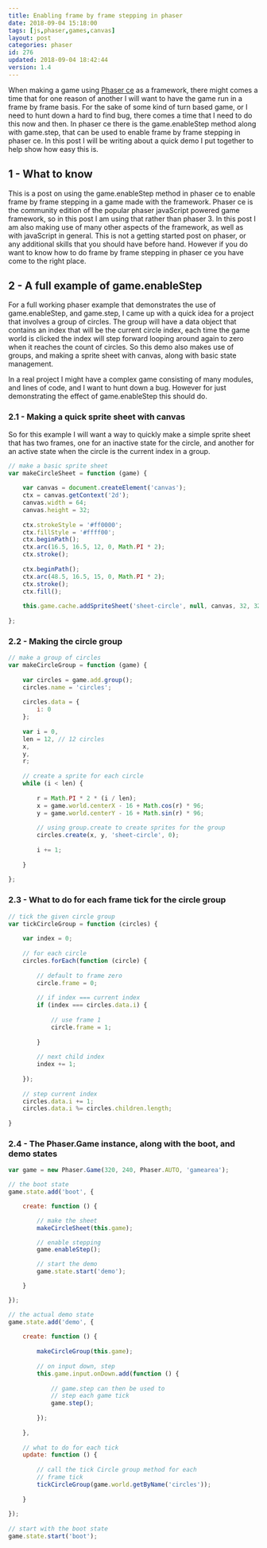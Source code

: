 ```yaml
---
title: Enabling frame by frame stepping in phaser
date: 2018-09-04 15:18:00
tags: [js,phaser,games,canvas]
layout: post
categories: phaser
id: 276
updated: 2018-09-04 18:42:44
version: 1.4
---
```


When making a game using [Phaser ce](https://photonstorm.github.io/phaser-ce/) as a framework, there might comes a time that for one reason of another I will want to have the game run in a frame by frame basis. For the sake of some kind of turn based game, or I need to hunt down a hard to find bug, there comes a time that I need to do this now and then. In phaser ce there is the game.enableStep method along with game.step, that can be used to enable frame by frame stepping in phaser ce. In this post I will be writing about a quick demo I put together to help show how easy this is.

<!-- more -->

## 1 - What to know

This is a post on using the game.enableStep method in phaser ce to enable frame by frame stepping in a game made with the framework. Phaser ce is the community edition of the popular phaser javaScript powered game framework, so in this post I am using that rather than phaser 3. In this post I am also making use of many other aspects of the framework, as well as with javaScript in general. This is not a getting started post on phaser, or any additional skills that you should have before hand. However if you do want to know how to do frame by frame stepping in phaser ce you have come to the right place.

## 2 - A full example of game.enableStep

For a full working phaser example that demonstrates the use of game.enableStep, and game.step, I came up with a quick idea for a project that involves a group of circles. The group will have a data object that contains an index that will be the current circle index, each time the game world is clicked the index will step forward looping around again to zero when it reaches the count of circles. So this demo also makes use of groups, and making a sprite sheet with canvas, along with basic state management.

In a real project I might have a complex game consisting of many modules, and lines of code, and I want to hunt down a bug. However for just demonstrating the effect of game.enableStep this should do.

### 2.1 - Making a quick sprite sheet with canvas

So for this example I will want a way to quickly make a simple sprite sheet that has two frames, one for an inactive state for the circle, and another for an active state when the circle is the current index in a group.

```js
// make a basic sprite sheet
var makeCircleSheet = function (game) {
 
    var canvas = document.createElement('canvas');
    ctx = canvas.getContext('2d');
    canvas.width = 64;
    canvas.height = 32;
 
    ctx.strokeStyle = '#ff0000';
    ctx.fillStyle = '#ffff00';
    ctx.beginPath();
    ctx.arc(16.5, 16.5, 12, 0, Math.PI * 2);
    ctx.stroke();
 
    ctx.beginPath();
    ctx.arc(48.5, 16.5, 15, 0, Math.PI * 2);
    ctx.stroke();
    ctx.fill();
 
    this.game.cache.addSpriteSheet('sheet-circle', null, canvas, 32, 32, 2, 0, 0);
 
};
```

### 2.2 - Making the circle group

```js
// make a group of circles
var makeCircleGroup = function (game) {
 
    var circles = game.add.group();
    circles.name = 'circles';
 
    circles.data = {
        i: 0
    };
 
    var i = 0,
    len = 12, // 12 circles
    x,
    y,
    r;
 
    // create a sprite for each circle
    while (i < len) {
 
        r = Math.PI * 2 * (i / len);
        x = game.world.centerX - 16 + Math.cos(r) * 96;
        y = game.world.centerY - 16 + Math.sin(r) * 96;
 
        // using group.create to create sprites for the group
        circles.create(x, y, 'sheet-circle', 0);
 
        i += 1;
 
    }
 
};
```

### 2.3 - What to do for each frame tick for the circle group

```js
// tick the given circle group
var tickCircleGroup = function (circles) {
 
    var index = 0;
 
    // for each circle
    circles.forEach(function (circle) {
 
        // default to frame zero
        circle.frame = 0;
 
        // if index === current index
        if (index === circles.data.i) {
 
            // use frame 1
            circle.frame = 1;
 
        }
 
        // next child index
        index += 1;
 
    });
 
    // step current index
    circles.data.i += 1;
    circles.data.i %= circles.children.length;
 
}
```

### 2.4 - The Phaser.Game instance, along with the boot, and demo states

```js
var game = new Phaser.Game(320, 240, Phaser.AUTO, 'gamearea');

// the boot state
game.state.add('boot', {

    create: function () {

        // make the sheet
        makeCircleSheet(this.game);

        // enable stepping
        game.enableStep();

        // start the demo
        game.state.start('demo');

    }

});

// the actual demo state
game.state.add('demo', {
 
    create: function () {
 
        makeCircleGroup(this.game);
 
        // on input down, step
        this.game.input.onDown.add(function () {
 
            // game.step can then be used to
            // step each game tick
            game.step();
 
        });
 
    },
 
    // what to do for each tick
    update: function () {
 
        // call the tick Circle group method for each
        // frame tick
        tickCircleGroup(game.world.getByName('circles'));
 
    }
 
});
 
// start with the boot state
game.state.start('boot');
```